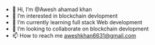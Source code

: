 - 👋 Hi, I’m @Awesh ahamad khan
- 👀 I’m interested in blockchain devlopment
- 🌱 I’m currently learning full stack Web development
- 💞️ I’m looking to collaborate on blockchain devlopment
- 📫 How to reach me aweshkhan6631@gmail.com

<!---
Awesh7860/Awesh7860 is a ✨ special ✨ repository because its `README.md` (this file) appears on your GitHub profile.
You can click the Preview link to take a look at your changes.
--->
